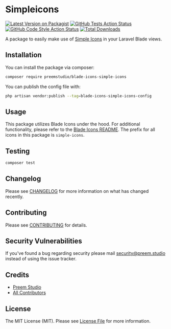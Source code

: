 # Simpleicons

[![Latest Version on Packagist](https://img.shields.io/packagist/v/preemstudio/blade-icons-simple-icons.svg?style=flat-square)](https://packagist.org/packages/preemstudio/blade-icons-simple-icons)
[![GitHub Tests Action Status](https://img.shields.io/github/actions/workflow/status/preemstudio/blade-icons-simple-icons/run-tests.yml?branch=main&label=tests&style=flat-square)](https://github.com/preemstudio/blade-icons-simple-icons/actions?query=workflow%3Arun-tests+branch%3Amain)
[![GitHub Code Style Action Status](https://img.shields.io/github/actions/workflow/status/preemstudio/blade-icons-simple-icons/fix-php-code-style-issues.yml?branch=main&label=code%20style&style=flat-square)](https://github.com/preemstudio/blade-icons-simple-icons/actions?query=workflow%3A"Fix+PHP+code+style+issues"+branch%3Amain)
[![Total Downloads](https://img.shields.io/packagist/dt/preemstudio/blade-icons-simple-icons.svg?style=flat-square)](https://packagist.org/packages/preemstudio/blade-icons-simple-icons)

A package to easily make use of [Simple Icons](https://simpleicons.org/) in your Laravel Blade views.

## Installation

You can install the package via composer:

```bash
composer require preemstudio/blade-icons-simple-icons
```

You can publish the config file with:

```bash
php artisan vendor:publish --tag=blade-icons-simple-icons-config
```

## Usage

This package utilizes Blade Icons under the hood. For additional functionality, please refer to the [Blade Icons README](https://github.com/PreemStudio/blade-icons). The prefix for all icons in this package is `simple-icons`.

## Testing

```bash
composer test
```

## Changelog

Please see [CHANGELOG](CHANGELOG.md) for more information on what has changed recently.

## Contributing

Please see [CONTRIBUTING](CONTRIBUTING.md) for details.

## Security Vulnerabilities

If you've found a bug regarding security please mail [security@preem.studio](mailto:security@preem.studio) instead of using the issue tracker.

## Credits

- [Preem Studio](https://github.com/PreemStudio)
- [All Contributors](../../contributors)

## License

The MIT License (MIT). Please see [License File](LICENSE.md) for more information.
